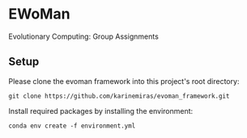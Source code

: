 # EWoMan  
Evolutionary Computing: Group Assignments  

## Setup  
Please clone the evoman framework into this project's root directory:  
```shell
git clone https://github.com/karinemiras/evoman_framework.git
```  
Install required packages by installing the environment:  
```shell
conda env create -f environment.yml
```  
